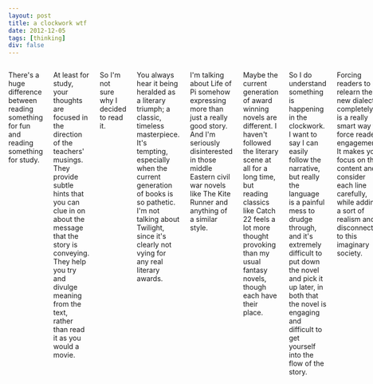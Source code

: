 ```yaml
---
layout: post
title: a clockwork wtf
date: 2012-12-05
tags: [thinking]
div: false
---
```



<div class="container">
  <div class="sixteen columns">
    <p>
      There's a huge difference between reading something for fun and reading something for study.
    </p>
    <p>
      At least for study, your thoughts are focused in the direction of the teachers' musings. They provide subtle hints that you can clue in on about the message that the story is conveying. They help you try and divulge meaning from the text, rather than read it as you would a movie.
    </p>
    <p>
      So I'm not sure why I decided to read it.
    </p>
    <p>
      You always hear it being heralded as a literary triumph; a classic, timeless masterpiece. It's tempting, especially when the current generation of books is so pathetic. I'm not talking about Twilight, since it's clearly not vying for any real literary awards.
    </p>
    <p>
      I'm talking about Life of Pi somehow expressing more than just a really good story. And I'm seriously disinterested in those middle Eastern civil war novels like The Kite Runner and anything of a similar style.
    </p>
    <p>
      Maybe the current generation of award winning novels are different. I haven't followed the literary scene at all for a long time, but reading classics like Catch 22 feels a lot more thought provoking than my usual fantasy novels, though each have their place.
    </p>
    <p>
      So I do understand something is happening in the clockwork. I want to say I can easily follow the narrative, but really the language is a painful mess to drudge through, and it's extremely difficult to put down the novel and pick it up later, in both that the novel is engaging and difficult to get yourself into the flow of the story.
    </p>
    <p>
      Forcing readers to relearn the new dialect completely is a really smart way to force reader engagement. It makes you focus on the content and consider each line carefully, while adding a sort of realism and disconnect to this imaginary society.
    </p>
    <p>
      I don't want to comment on the actual story because it's something that should really be experienced individually, and my interpretations may be a bit off. However, the kind of mental-fucked-up-ness that it shows is slightly cool in its own sense.
    </p>
    <p>
      I mean, you can sort of see how the world could turn to shit like that, mainly because the entire lens that the reader experiences is so twisted; the protagonist's actions, the writing style, all contribute to this sort of distorted atmosphere that makes the entire story feel so realistic, but so disconnected at the same time.
    </p>
    <p>
      And the end of the novel, because I'm not constantly reflecting and writing paragraphs about what I thought about each section, I'm kind of in shock about what I've just read. It's also slightly hard to process each event without the weird writing style bleeding through my thoughts. It's a literal literary mindfuck, though it stands out so strongly in its own distinct mindfucked way that I'm not sure if it was really saying what I thought it was saying.
    </p>
    <p>
      The book definitely feels like a real story. Everything in the novel achieves a strong sense of circular conclusiveness like you would want in a good story. While not to say loose ends are all closed, the style and narrative really complements each other well in a way I haven't experienced or felt before.
    </p>
    <p>
      It's a great read, for sure.
    </p>
  </div>
</div>